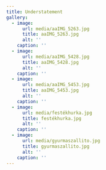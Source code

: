 ```yaml
---
title: Understatement
gallery:
  - image:
      url: media/aaIMG_5263.jpg
      title: aaIMG_5263.jpg
      alt: ''
    caption: ''
  - image:
      url: media/aaIMG_5428.jpg
      title: aaIMG_5428.jpg
      alt: ''
    caption: ''
  - image:
      url: media/aaIMG_5453.jpg
      title: aaIMG_5453.jpg
      alt: ''
    caption: ''
  - image:
      url: media/festékhurka.jpg
      title: festékhurka.jpg
      alt: ''
    caption: ''
  - image:
      url: media/gyurmaszallito.jpg
      title: gyurmaszallito.jpg
      alt: ''
    caption: ''
---
```


